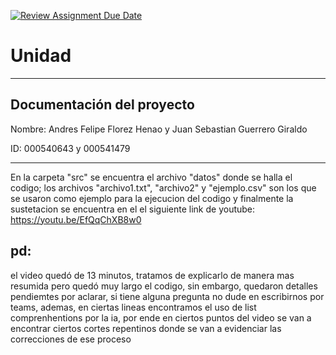 [![Review Assignment Due Date](https://classroom.github.com/assets/deadline-readme-button-22041afd0340ce965d47ae6ef1cefeee28c7c493a6346c4f15d667ab976d596c.svg)](https://classroom.github.com/a/gzRFP7VK)
# Unidad 
---
## Documentación del proyecto
Nombre: Andres Felipe Florez Henao y Juan Sebastian Guerrero Giraldo 

ID:  000540643 y 000541479

---

En la carpeta "src" se encuentra el archivo "datos" donde se halla el codigo; los archivos "archivo1.txt", "archivo2" y "ejemplo.csv" son los que se usaron como ejemplo para la ejecucion del codigo y finalmente la sustetacion se encuentra en el el siguiente link de youtube: https://youtu.be/EfQqChXB8w0


## pd: 
el video quedó de 13 minutos, tratamos de explicarlo de manera mas resumida pero quedó muy largo el codigo, sin embargo, quedaron detalles pendiemtes por aclarar, si tiene alguna pregunta no dude en escribirnos por teams, ademas, en ciertas lineas encontramos el uso de list comprenhentions por la ia, por ende en ciertos puntos del video se van a encontrar ciertos cortes repentinos donde se van a evidenciar las correcciones de ese proceso